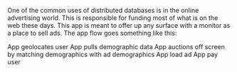 
One of the common uses of distributed databases is in the online advertising world. This is responsible for funding most of what is on the web these days. This app is meant to offer up any surface with a monitor as a place to sell ads. The app flow goes something like this:

App geolocates user
App pulls demographic data 
App auctions off screen by matching demographics with ad demographics
App load ad
App pay user